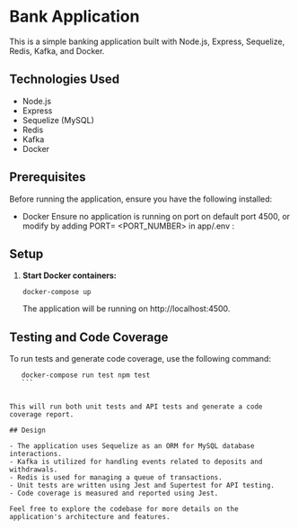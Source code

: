 # Bank Application

This is a simple banking application built with Node.js, Express, Sequelize, Redis, Kafka, and Docker.

## Technologies Used

- Node.js
- Express
- Sequelize (MySQL)
- Redis
- Kafka
- Docker

## Prerequisites

Before running the application, ensure you have the following installed:
- Docker
Ensure no application is running on port on default port 4500, or modify by adding PORT= <PORT_NUMBER>  in app/.env :

## Setup

1. **Start Docker containers:**

    ```
    docker-compose up 
    ```

    The application will be running on http://localhost:4500.
## Testing and Code Coverage

To run tests and generate code coverage, use the following command:

 ```
    docker-compose run test npm test
    ```


This will run both unit tests and API tests and generate a code coverage report.

## Design

- The application uses Sequelize as an ORM for MySQL database interactions.
- Kafka is utilized for handling events related to deposits and withdrawals.
- Redis is used for managing a queue of transactions.
- Unit tests are written using Jest and Supertest for API testing.
- Code coverage is measured and reported using Jest.

Feel free to explore the codebase for more details on the application's architecture and features.

